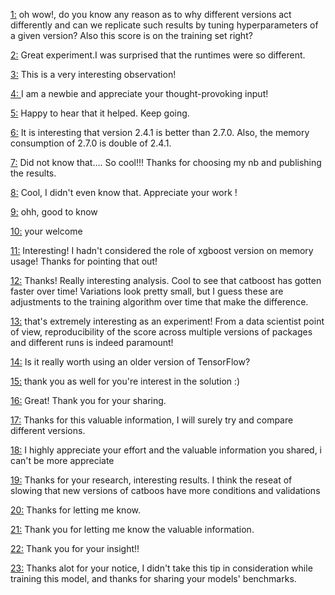 [1:](https://www.kaggle.com/code/abdulaziz04/simple-approach-using-xgbclassifier/comments) oh wow!, do you know any reason as to why different versions act differently and can we replicate such results by tuning hyperparameters of a given version? Also this score is on the training set right?

[2:](https://www.kaggle.com/code/akioonodera/tps-mar2022-lgbm-regression/comments) Great experiment.I was surprised that the runtimes were so different.

[3:](https://www.kaggle.com/code/alexandershumilin/tabular-playground-series-aug-2022-nn-keras/comments#2011102) This is a very interesting observation!

[4: ](https://www.kaggle.com/code/alfamame/tps-may-2022-ann/comments)I am a newbie and appreciate your thought-provoking input!

[5:](https://www.kaggle.com/code/aniruddhapa/insurance-claim/comments) Happy to hear that it helped. Keep going.

[6:](https://www.kaggle.com/code/bennyfung/tps-dec-keras-nn-score-0-95586/comments#2011217) It is interesting that version 2.4.1 is better than 2.7.0. Also, the memory consumption of 2.7.0 is double of 2.4.1.

[7:](https://www.kaggle.com/code/bibhabasumohapatra/vanilla-random-forest-with-kfolds/comments) Did not know that…. So cool!!! Thanks for choosing my nb and publishing the results.

[8:](https://www.kaggle.com/code/faridtaghiyev/pawpularity-regression-on-several-models/comments#2014375) Cool, I didn't even know that. Appreciate your work !

[9:](https://www.kaggle.com/code/gopalgoyal612002/tps-aug-xgboost-classifier-eda/comments) ohh, good to know

[10:](https://www.kaggle.com/code/hussainsalih/spaceship-titanic-model/comments) your welcome 

[11:](https://www.kaggle.com/code/japancolorado/introduction-and-tabular-playground-notebook/comments) Interesting! I hadn't considered the role of xgboost version on memory usage! Thanks for pointing that out!

[12:](https://www.kaggle.com/code/joshxmiller656/sklearn-catboost/comments) Thanks! Really interesting analysis. Cool to see that catboost has gotten faster over time! Variations look pretty small, but I guess these are adjustments to the training algorithm over time that make the difference.

[13:](https://www.kaggle.com/code/lucamassaron/lightgbm-with-multiclass-focal-loss/comments) that's extremely interesting as an experiment! From a data scientist point of view, reproducibility of the score across multiple versions of packages and different runs is indeed paramount!

[14:](https://www.kaggle.com/code/mmellinger66/functional-tensorflow-keras-starter-notebook/comments#2014345) Is it really worth using an older version of TensorFlow?

[15:](https://www.kaggle.com/code/nafishamoin/tabular-playground-november-2021/comments) thank you as well for you're interest in the solution :)

[16:](https://www.kaggle.com/code/phuc16102001/tps-2022-xgboost/comments) Great! Thank you for your sharing.

[17:](https://www.kaggle.com/code/ranjeetshrivastav/ventilator-pressure-prediction-xgboost/comments) Thanks for this valuable information, I will surely try and compare different versions.

[18:](https://www.kaggle.com/code/salama4ai/salama4ai-tabular-playground-series-oct-2021/comments#1988659) I highly appreciate your effort and the valuable information you shared, i can't be more appreciate

[19:](https://www.kaggle.com/code/sergeyzemskov/tps-08-21-cross-val-catboost-eda/comments) Thanks for your research, interesting results. I think the reseat of slowing that new versions of catboos have more conditions and validations

[20:](https://www.kaggle.com/code/simonhm/data-analyze-and-logistic-regression/comments) Thanks for letting me know.

[21:](https://www.kaggle.com/code/stpeteishii/tps0222-visualize-importance/comments) Thank you for letting me know the valuable information.

[22:](https://www.kaggle.com/code/tatyy555/tps-feb-2022-bacteria-species-keras-conv1d/comments) Thank you for your insight!!

[23:](https://www.kaggle.com/code/yasseinmahmoud/eda-feature-engineering-nn-prediction-may-2022/comments) Thanks alot for your notice, I didn't take this tip in consideration while training this model, and thanks for sharing your models' benchmarks.


















































































































































































































































































